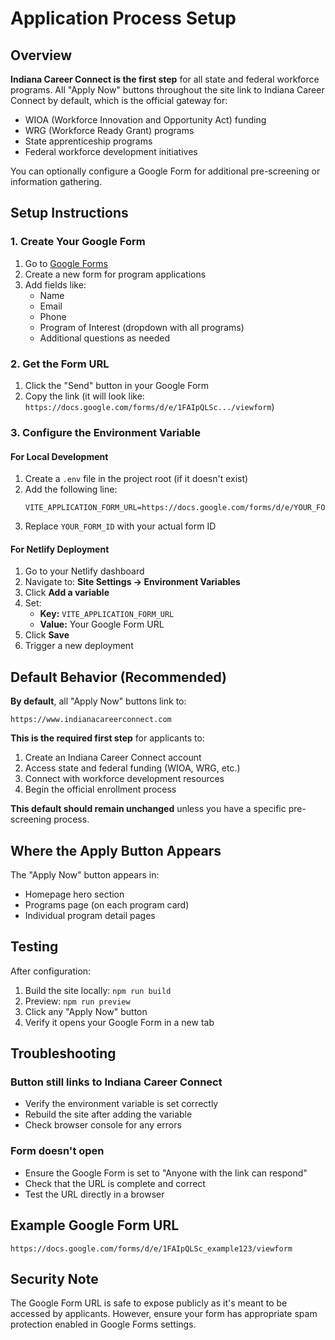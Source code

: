 # Application Process Setup

## Overview

**Indiana Career Connect is the first step** for all state and federal workforce programs. All "Apply Now" buttons throughout the site link to Indiana Career Connect by default, which is the official gateway for:

- WIOA (Workforce Innovation and Opportunity Act) funding
- WRG (Workforce Ready Grant) programs
- State apprenticeship programs
- Federal workforce development initiatives

You can optionally configure a Google Form for additional pre-screening or information gathering.

## Setup Instructions

### 1. Create Your Google Form

1. Go to [Google Forms](https://forms.google.com)
2. Create a new form for program applications
3. Add fields like:
   - Name
   - Email
   - Phone
   - Program of Interest (dropdown with all programs)
   - Additional questions as needed

### 2. Get the Form URL

1. Click the "Send" button in your Google Form
2. Copy the link (it will look like: `https://docs.google.com/forms/d/e/1FAIpQLSc.../viewform`)

### 3. Configure the Environment Variable

#### For Local Development

1. Create a `.env` file in the project root (if it doesn't exist)
2. Add the following line:
   ```
   VITE_APPLICATION_FORM_URL=https://docs.google.com/forms/d/e/YOUR_FORM_ID/viewform
   ```
3. Replace `YOUR_FORM_ID` with your actual form ID

#### For Netlify Deployment

1. Go to your Netlify dashboard
2. Navigate to: **Site Settings → Environment Variables**
3. Click **Add a variable**
4. Set:
   - **Key:** `VITE_APPLICATION_FORM_URL`
   - **Value:** Your Google Form URL
5. Click **Save**
6. Trigger a new deployment

## Default Behavior (Recommended)

**By default**, all "Apply Now" buttons link to:

```
https://www.indianacareerconnect.com
```

**This is the required first step** for applicants to:

1. Create an Indiana Career Connect account
2. Access state and federal funding (WIOA, WRG, etc.)
3. Connect with workforce development resources
4. Begin the official enrollment process

**This default should remain unchanged** unless you have a specific pre-screening process.

## Where the Apply Button Appears

The "Apply Now" button appears in:

- Homepage hero section
- Programs page (on each program card)
- Individual program detail pages

## Testing

After configuration:

1. Build the site locally: `npm run build`
2. Preview: `npm run preview`
3. Click any "Apply Now" button
4. Verify it opens your Google Form in a new tab

## Troubleshooting

### Button still links to Indiana Career Connect

- Verify the environment variable is set correctly
- Rebuild the site after adding the variable
- Check browser console for any errors

### Form doesn't open

- Ensure the Google Form is set to "Anyone with the link can respond"
- Check that the URL is complete and correct
- Test the URL directly in a browser

## Example Google Form URL

```
https://docs.google.com/forms/d/e/1FAIpQLSc_example123/viewform
```

## Security Note

The Google Form URL is safe to expose publicly as it's meant to be accessed by applicants. However, ensure your form has appropriate spam protection enabled in Google Forms settings.
